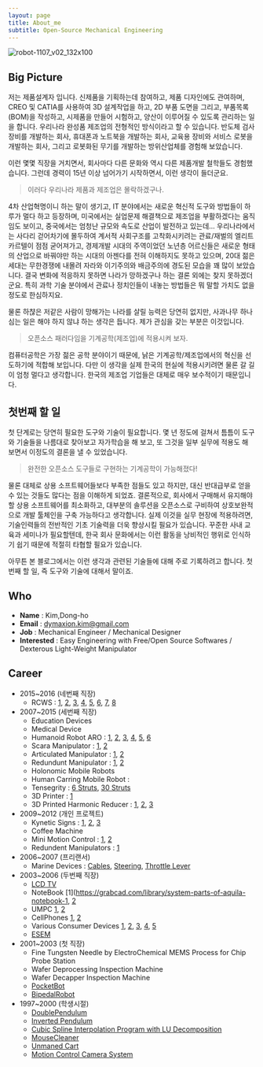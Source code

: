 ```yaml
---
layout: page
title: About_me
subtitle: Open-Source Mechanical Engineering
---
```


![robot-1107_v02_132x100](https://cloud.githubusercontent.com/assets/12775748/11586629/cc78e47e-9ab7-11e5-8ed8-0a12610c0988.png)

## Big Picture
저는 제품설계자 입니다.
신제품을 기획하는데 참여하고, 제품 디자인에도 관여하며, CREO 및 CATIA를 사용하여 3D 설계작업을 하고, 2D 부품 도면을 그리고, 부품목록(BOM)을 작성하고, 시제품을 만들어 시험하고, 양산이 이루어질 수 있도록 관리하는 일을 합니다.  우리나라 완성품 제조업의 전형적인 방식이라고 할 수 있습니다.
반도체 검사장비를 개발하는 회사, 휴대폰과 노트북을 개발하는 회사, 교육용 장비와 서비스 로봇을 개발하는 회사, 그리고 로봇화된 무기를 개발하는 방위산업체를 경험해 보았습니다.

이런 몇몇 직장을 거치면서, 회사마다 다른 문화와 역시 다른 제품개발 철학들도 경험했습니다.  그런데 경력이 15년 이상 넘어가기 시작하면서, 이런 생각이 들더군요.

> 이러다 우리나라 제품과 제조업은 몰락하겠구나.

4차 산업혁명이니 하는 말이 생기고, IT 분야에서는 새로운 혁신적 도구와 방법들이 하루가 멀다 하고 등장하며, 미국에서는 실업문제 해결책으로 제조업을 부활하겠다는 움직임도 보이고, 중국에서는 엄청난 규모와 속도로 산업이 발전하고 있는데...
우리나라에서는 사다리 걷어차기에 몰두하여 계서적 사회구조를 고착화시키려는 관료/재벌의 엘리트 카르텔이 점점 굳어져가고, 경제개발 시대의 주역이었던 노년층 어르신들은 새로운 형태의 산업으로 바꿔야만 하는 시대의 아젠다를 전혀 이해하지도 못하고 있으며, 20대 젊은 세대는 무한경쟁에 내몰려 자라와 이기주의와 배금주의에 경도된 모습을 꽤 많이 보았습니다.
결국 변화에 적응하지 못하면 나라가 망하겠구나 하는 결론 외에는 찾지 못하겠더군요.
특히 과학 기술 분야에서 관료나 정치인들이 내놓는 방법들은 뭐 말할 가치도 없을 정도로 한심하지요.

물론 하챦은 저같은 사람이 망해가는 나라를 살릴 능력은 당연히 없지만, 사과나무 하나 심는 일은 해야 하지 않냐 하는 생각은 듭니다.
제가 관심을 갖는 부분은 이것입니다.

> 오픈소스 패러다임을 기계공학(제조업)에 적용시켜 보자.

컴퓨터공학은 가장 젊은 공학 분야이기 때문에, 낡은 기계공학/제조업에서의 혁신을 선도하기에 적합해 보입니다.
다만 이 생각을 실제 한국의 현실에 적용시키려면 물론 갈 길이 엄청 멀다고 생각합니다.  한국의 제조업 기업들은 대체로 매우 보수적이기 때문입니다.

## 첫번째 할 일
첫 단계로는 당연히 필요한 도구와 기술이 필요합니다.
몇 년 정도에 걸쳐서 틈틈이 도구와 기술들을 나름대로 찾아보고 자가학습을 해 보고, 또 그것을 일부 실무에 적용도 해 보면서 이정도의 결론을 낼 수 있었습니다.

> 완전한 오픈소스 도구들로 구현하는 기계공학이 가능해졌다!

물론 대체로 상용 소프트웨어들보다 부족한 점들도 있고 하지만, 대신 반대급부로 얻을 수 있는 것들도 많다는 점을 이해하게 되었죠.  결론적으로, 회사에서 구매해서 유지해야 할 상용 소프트웨어를 최소화하고, 대부분의 솔루션을 오픈소스로 구비하여 상호보완적으로 개발 툴체인을 구축 가능하다고 생각합니다.
실제 이것을 실무 현장에 적용하려면, 기술인력들의 전반적인 기초 기술력을 더욱 향상시킬 필요가 있습니다.
꾸준한 사내 교육과 세미나가 필요할텐데, 한국 회사 문화에서는 이런 활동을 낭비적인 행위로 인식하기 쉽기 때문에 적절히 타협할 필요가 있습니다.

아무튼 본 블로그에서는 이런 생각과 관련된 기술들에 대해 주로 기록하려고 합니다.
첫번째 할 일, 즉 도구와 기술에 대해서 말이죠.

## Who
* **Name** : Kim,Dong-ho
* **Email** : dymaxion.kim@gmail.com
* **Job** : Mechanical Engineer / Mechanical Designer
* **Interested** : Easy Engineering with Free/Open Source Softwares / Dexterous Light-Weight Manipulator

## Career
* 2015~2016 (네번째 직장)
  - RCWS : [1](https://youtu.be/cPoLvRxCA8Y), [2](https://youtu.be/EceM3BEbb98), [3](https://youtu.be/x7804yFNqno), [4](https://youtu.be/_a2QYs1tQmI), [5](https://youtu.be/zMFbCSAlywU), [6](https://youtu.be/2pX_kVVDGnQ), [7](https://youtu.be/iDlhawpWe1I), [8](https://youtu.be/qn3C_sYMojU)
* 2007~2015 (세번째 직장)
  - Education Devices
  - Medical Device
  - Humanoid Robot ARO : [1](https://youtu.be/jTyc1FaD8Uk), [2](https://youtu.be/CUl-XXSdWIM), [3](https://youtu.be/vlWT3drch04), [4](https://youtu.be/NQbGPxy0umc), [5](https://youtu.be/QieWNdEvGJc), [6](https://youtu.be/2G7IEOa8vZ0)
  - Scara  Manipulator : [1](https://youtu.be/aAiKc-duiuE), [2](https://youtu.be/Gpl4qjtYkgo)
  - Articulated Manipulator : [1](https://youtu.be/5hWb8-fZVZQ), [2](https://youtu.be/TujLiFo84Nw)
  - Redundunt Manipulator : [1](https://youtu.be/M0dMdp8--jA), [2](https://youtu.be/YuDl8udBYMs)
  - Holonomic Mobile Robots
  - Human Carring Mobile Robot :
  - Tensegrity : [6 Struts](https://youtu.be/3m_zYlhXP5k), [30 Struts](https://youtu.be/Uio2P2KjqI4)
  - 3D Printer : [1](https://youtu.be/T8W3BfB4hYo)
  - 3D Printed Harmonic Reducer : [1](https://youtu.be/Ow23IYtQvuk), [2](https://youtu.be/Cdh0NPkB2pA), [3](https://youtu.be/FyRVGS0yYAE)
* 2009~2012 (개인 프로젝트)
  - Kynetic Signs : [1](https://youtu.be/TOG_17Aet60), [2](https://youtu.be/UUhOvXnmz5o), [3](https://youtu.be/n4SLsBCKOsY)
  - Coffee Machine
  - Mini Motion Control : [1](https://youtu.be/SbfJpN3Uoyo), [2](https://youtu.be/j2Xajzu9DSY)
  - Redundent Manipulators : [1](https://youtu.be/AGi6vVhxLmk)
* 2006~2007 (프리랜서)
  - Marine Devices : [Cables](https://grabcad.com/library/cable-assembly-for-marine-boat-1), [Steering](https://grabcad.com/library/txbr-rack-steering-assembly-for-marine-boats-1), [Throttle Lever](https://grabcad.com/library/smco-throtlle-lever-for-marine-boats-1)
* 2003~2006 (두번째 직장)
  - [LCD TV](https://grabcad.com/library/20inch-lcd-tv-for-beko-toshiba-1)
  - NoteBook [1](https://grabcad.com/library/system-parts-of-aquila-notebook-1, [2](https://grabcad.com/library/plymouth-cradle-for-s-company-1)
  - UMPC [1](https://grabcad.com/library/umpc-integrated-keyboard-for-s-company-1), [2](https://grabcad.com/library/padre-umpc-for-s-company-1)
  - CellPhones [1](https://grabcad.com/library/hier-h355-clamshell-phone-1), [2](https://grabcad.com/library/old-smartphone-hds3000-with-wince-1)
  - Various Consumer Devices [1](https://grabcad.com/library/walky-phone-1), [2](https://grabcad.com/library/viewtalk-wll-phone-1), [3](https://grabcad.com/library/portable-printer-for-reciept-1), [4](https://grabcad.com/library/lipstick-1), [5](https://grabcad.com/library/waterproof-navigator-for-golf-cart-1)
  - [ESEM](http://blog.naver.com/dymaxion/150002529553)
* 2001~2003 (첫 직장)
  - Fine Tungsten Needle by ElectroChemical MEMS Process for Chip Probe Station
  - Wafer Deprocessing Inspection Machine
  - Wafer Decapper Inspection Machine
  - [PocketBot](/beautiful-jekyll/2001-12-31-pocketbot)
  - [BipedalRobot](/beautiful-jekyll/2001-12-31-BipedalRobot)
* 1997~2000 (학생시절)
  - [DoublePendulum](/beautiful-jekyll/1998-12-31-DoublePendulum)
  - [Inverted Pendulum](/beautiful-jekyll/1998-12-31-InvertedPendulum)
  - [Cubic Spline Interpolation Program with LU Decomposition](/beautiful-jekyll/2000-12-31-decomposition)
  - [MouseCleaner](/beautiful-jekyll/1998-12-31-MouseCleaner)
  - [Unmaned Cart](/beautiful-jekyll/1999-12-31-UnmanedCart)
  - [Motion Control Camera System](/beautiful-jekyll/1999-12-31-MotionControl)
